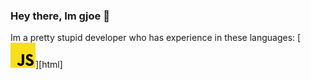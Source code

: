 ### Hey there, Im gjoe 👋

Im a pretty stupid developer who has experience in these languages:
[<img src="./recources/js.png" alt = "Javascript" width = "40" height = "40"/>][html]

<!--
**gjoedev/gjoedev** is a ✨ _special_ ✨ repository because its `README.md` (this file) appears on your GitHub profile.

Here are some ideas to get you started:

- 🔭 I’m currently working on ...
- 🌱 I’m currently learning ...
- 👯 I’m looking to collaborate on ...
- 🤔 I’m looking for help with ...
- 💬 Ask me about ...
- 📫 How to reach me: ...
- 😄 Pronouns: ...
- ⚡ Fun fact: ...
-->
